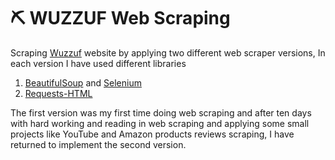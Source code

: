 # :pick: WUZZUF Web Scraping 
Scraping [Wuzzuf](https://wuzzuf.net/jobs/egypt) website by applying two different web scraper versions, In each version I have used different libraries
1. [BeautifulSoup](https://www.crummy.com/software/BeautifulSoup/bs4/doc/) and [Selenium](https://selenium-python.readthedocs.io/getting-started.html)
2. [Requests-HTML](https://requests.readthedocs.io/projects/requests-html/en/latest/)

The first version was my first time doing web scraping and after ten days with hard working and reading in web scraping and applying some small projects like YouTube and Amazon products reviews scraping, I have returned to implement the second version.
